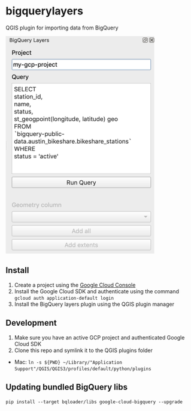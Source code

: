 # bigquerylayers 
QGIS plugin for importing data from BigQuery

![screenshot](screenshot.png)

## Install
1. Create a project using the [Google Cloud Console](https://console.cloud.google.com)
2. Install the Google Cloud SDK and authenticate using the command  `gcloud auth application-default login`
3. Install the BigQuery layers plugin using the QGIS plugin manager

## Development
1. Make sure you have an active GCP project and authenticated Google Cloud SDK
2. Clone this repo and symlink it to the QGIS plugins folder

*  Mac: `ln -s ${PWD} ~/Library/"Application Support"/QGIS/QGIS3/profiles/default/python/plugins`


## Updating bundled BigQuery libs
`pip install --target bqloader/libs google-cloud-bigquery --upgrade` 

